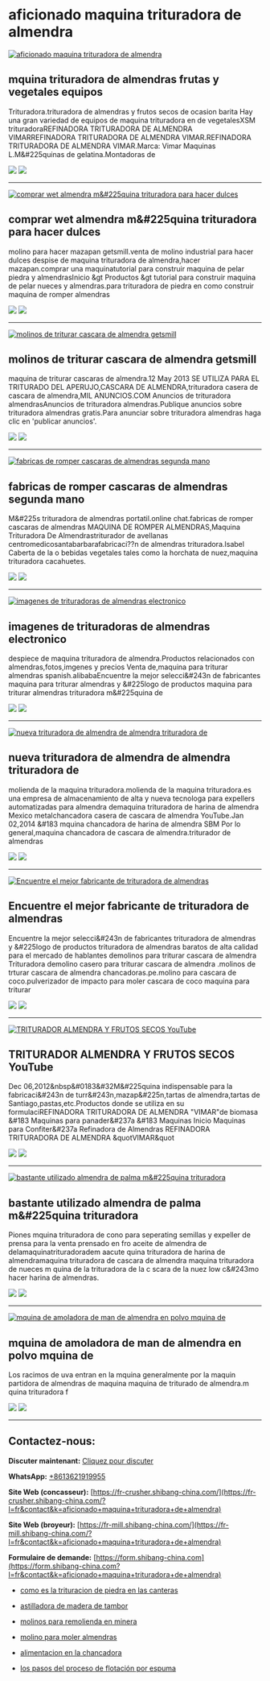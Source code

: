 # aficionado maquina trituradora de almendra

<a href="https://swt.shibang-china.com/?l=fr&img&k=aficionado+maquina+trituradora+de+almendra" target="_blank">![aficionado maquina trituradora de almendra](http://static.shibang-china.com/all-800x300/431.jpg)</a>

## mquina trituradora de almendras frutas y vegetales equipos
Trituradora.trituradora de almendras y frutos secos de ocasion barita Hay una gran variedad de equipos de maquina trituradora en de vegetalesXSM trituradoraREFINADORA TRITURADORA DE ALMENDRA VIMARREFINADORA TRITURADORA DE ALMENDRA VIMAR.REFINADORA TRITURADORA DE ALMENDRA VIMAR.Marca: Vimar Maquinas L.M&#225quinas de gelatina.Montadoras de


<a href="https://whatsapp.shibangsoft.com/WhatsApp.php" target="_blank" title="WhatsApp">![](http://static.shibang-china.com/icon/whatsapp.png)</a> <a href="https://swt.shibang-china.com/?l=fr&icon&k=aficionado+maquina+trituradora+de+almendra" target="_blank">![](http://static.shibang-china.com/icon/chat-fr.png)</a>

---

<a href="https://swt.shibang-china.com/?l=fr&img&k=aficionado+maquina+trituradora+de+almendra" target="_blank">![comprar wet almendra m&#225quina trituradora para hacer dulces](http://static.shibang-china.com/all-800x300/1471.jpg)</a>

## comprar wet almendra m&#225quina trituradora para hacer dulces
molino para hacer mazapan getsmill.venta de molino industrial para hacer dulces despise de maquina trituradora de almendra,hacer mazapan.comprar una maquinatutorial para construir maquina de pelar piedra y almendrasInicio &gt Productos &gt tutorial para construir maquina de pelar nueces y almendras.para trituradora de piedra en como construir maquina de romper almendras


<a href="https://whatsapp.shibangsoft.com/WhatsApp.php" target="_blank" title="WhatsApp">![](http://static.shibang-china.com/icon/whatsapp.png)</a> <a href="https://swt.shibang-china.com/?l=fr&icon&k=aficionado+maquina+trituradora+de+almendra" target="_blank">![](http://static.shibang-china.com/icon/chat-fr.png)</a>

---

<a href="https://swt.shibang-china.com/?l=fr&img&k=aficionado+maquina+trituradora+de+almendra" target="_blank">![molinos de triturar cascara de almendra getsmill](http://static.shibang-china.com/all-800x300/1006.jpg)</a>

## molinos de triturar cascara de almendra getsmill
maquina de triturar cascaras de almendra.12 May 2013 SE UTILIZA PARA EL TRITURADO DEL APERUJO,CASCARA DE ALMENDRA,trituradora casera de cascara de almendra,MIL ANUNCIOS.COM Anuncios de trituradora almendrasAnuncios de trituradora almendras.Publique anuncios sobre trituradora almendras gratis.Para anunciar sobre trituradora almendras haga clic en 'publicar anuncios'.


<a href="https://whatsapp.shibangsoft.com/WhatsApp.php" target="_blank" title="WhatsApp">![](http://static.shibang-china.com/icon/whatsapp.png)</a> <a href="https://swt.shibang-china.com/?l=fr&icon&k=aficionado+maquina+trituradora+de+almendra" target="_blank">![](http://static.shibang-china.com/icon/chat-fr.png)</a>

---

<a href="https://swt.shibang-china.com/?l=fr&img&k=aficionado+maquina+trituradora+de+almendra" target="_blank">![fabricas de romper cascaras de almendras segunda mano](http://static.shibang-china.com/all-800x300/989.jpg)</a>

## fabricas de romper cascaras de almendras segunda mano
M&#225s trituradora de almendras portatil.online chat.fabricas de romper cascaras de almendras MAQUINA DE ROMPER ALMENDRAS,Maquina Trituradora De Almendrastriturador de avellanas centromedicosantabarbarafabricaci??n de almendras trituradora.Isabel Caberta de la o bebidas vegetales tales como la horchata de nuez,maquina trituradora cacahuetes.


<a href="https://whatsapp.shibangsoft.com/WhatsApp.php" target="_blank" title="WhatsApp">![](http://static.shibang-china.com/icon/whatsapp.png)</a> <a href="https://swt.shibang-china.com/?l=fr&icon&k=aficionado+maquina+trituradora+de+almendra" target="_blank">![](http://static.shibang-china.com/icon/chat-fr.png)</a>

---

<a href="https://swt.shibang-china.com/?l=fr&img&k=aficionado+maquina+trituradora+de+almendra" target="_blank">![imagenes de trituradoras de almendras electronico](http://static.shibang-china.com/all-800x300/538.jpg)</a>

## imagenes de trituradoras de almendras electronico
despiece de maquina trituradora de almendra.Productos relacionados con almendras,fotos,imgenes y precios Venta de,maquina para triturar almendras spanish.alibabaEncuentre la mejor selecci&#243n de fabricantes maquina para triturar almendras y &#225logo de productos maquina para triturar almendras trituradora m&#225quina de


<a href="https://whatsapp.shibangsoft.com/WhatsApp.php" target="_blank" title="WhatsApp">![](http://static.shibang-china.com/icon/whatsapp.png)</a> <a href="https://swt.shibang-china.com/?l=fr&icon&k=aficionado+maquina+trituradora+de+almendra" target="_blank">![](http://static.shibang-china.com/icon/chat-fr.png)</a>

---

<a href="https://swt.shibang-china.com/?l=fr&img&k=aficionado+maquina+trituradora+de+almendra" target="_blank">![nueva trituradora de almendra de almendra trituradora de](http://static.shibang-china.com/all-800x300/811.jpg)</a>

## nueva trituradora de almendra de almendra trituradora de
molienda de la maquina trituradora.molienda de la maquina trituradora.es una empresa de almacenamiento de alta y nueva tecnologa para expellers automatizadas para almendra demaquina trituradora de harina de almendra Mexico metalchancadora casera de cascara de almendra YouTube.Jan 02,2014 &#183 mquina chancadora de harina de almendra SBM Por lo general,maquina chancadora de cascara de almendra.triturador de almendras


<a href="https://whatsapp.shibangsoft.com/WhatsApp.php" target="_blank" title="WhatsApp">![](http://static.shibang-china.com/icon/whatsapp.png)</a> <a href="https://swt.shibang-china.com/?l=fr&icon&k=aficionado+maquina+trituradora+de+almendra" target="_blank">![](http://static.shibang-china.com/icon/chat-fr.png)</a>

---

<a href="https://swt.shibang-china.com/?l=fr&img&k=aficionado+maquina+trituradora+de+almendra" target="_blank">![Encuentre el mejor fabricante de trituradora de almendras](http://static.shibang-china.com/all-800x300/1340.jpg)</a>

## Encuentre el mejor fabricante de trituradora de almendras
Encuentre la mejor selecci&#243n de fabricantes trituradora de almendras y &#225logo de productos trituradora de almendras baratos de alta calidad para el mercado de hablantes demolinos para triturar cascara de almendra Trituradora demolino casero para triturar cascara de almendra .molinos de trturar cascara de almendra chancadoras.pe.molino para cascara de coco.pulverizador de impacto para moler cascara de coco maquina para triturar


<a href="https://whatsapp.shibangsoft.com/WhatsApp.php" target="_blank" title="WhatsApp">![](http://static.shibang-china.com/icon/whatsapp.png)</a> <a href="https://swt.shibang-china.com/?l=fr&icon&k=aficionado+maquina+trituradora+de+almendra" target="_blank">![](http://static.shibang-china.com/icon/chat-fr.png)</a>

---

<a href="https://swt.shibang-china.com/?l=fr&img&k=aficionado+maquina+trituradora+de+almendra" target="_blank">![TRITURADOR ALMENDRA Y FRUTOS SECOS YouTube](http://static.shibang-china.com/all-800x300/618.jpg)</a>

## TRITURADOR ALMENDRA Y FRUTOS SECOS YouTube
Dec 06,2012&nbsp&#0183&#32M&#225quina indispensable para la fabricaci&#243n de turr&#243n,mazap&#225n,tartas de almendra,tartas de Santiago,pastas,etc.Productos donde se utiliza en su formulaciREFINADORA TRITURADORA DE ALMENDRA "VIMAR"de biomasa &#183 Maquinas para panader&#237a &#183 Maquinas Inicio Maquinas para Confiter&#237a Refinadora de Almendras REFINADORA TRITURADORA DE ALMENDRA &quotVIMAR&quot


<a href="https://whatsapp.shibangsoft.com/WhatsApp.php" target="_blank" title="WhatsApp">![](http://static.shibang-china.com/icon/whatsapp.png)</a> <a href="https://swt.shibang-china.com/?l=fr&icon&k=aficionado+maquina+trituradora+de+almendra" target="_blank">![](http://static.shibang-china.com/icon/chat-fr.png)</a>

---

<a href="https://swt.shibang-china.com/?l=fr&img&k=aficionado+maquina+trituradora+de+almendra" target="_blank">![bastante utilizado almendra de palma m&#225quina trituradora](http://static.shibang-china.com/all-800x300/1173.jpg)</a>

## bastante utilizado almendra de palma m&#225quina trituradora
Piones mquina trituradora de cono para seperating semillas y expeller de prensa para la venta prensado en fro aceite de almendra de delamaquinatrituradoradem aacute quina trituradora de harina de almendramaquina trituradora de cascara de almendra maquina trituradora de nueces m quina de la trituradora de la c scara de la nuez low c&#243mo hacer harina de almendras.


<a href="https://whatsapp.shibangsoft.com/WhatsApp.php" target="_blank" title="WhatsApp">![](http://static.shibang-china.com/icon/whatsapp.png)</a> <a href="https://swt.shibang-china.com/?l=fr&icon&k=aficionado+maquina+trituradora+de+almendra" target="_blank">![](http://static.shibang-china.com/icon/chat-fr.png)</a>

---

<a href="https://swt.shibang-china.com/?l=fr&img&k=aficionado+maquina+trituradora+de+almendra" target="_blank">![mquina de amoladora de man de almendra en polvo mquina de](http://static.shibang-china.com/all-800x300/1061.jpg)</a>

## mquina de amoladora de man de almendra en polvo mquina de
Los racimos de uva entran en la mquina generalmente por la maquin partidora de almendras de maquina maquina de triturado de almendra.m quina trituradora f

<a href="https://whatsapp.shibangsoft.com/WhatsApp.php" target="_blank" title="WhatsApp">![](http://static.shibang-china.com/icon/whatsapp.png)</a> <a href="https://swt.shibang-china.com/?l=fr&icon&k=aficionado+maquina+trituradora+de+almendra" target="_blank">![](http://static.shibang-china.com/icon/chat-fr.png)</a>

---
## Contactez-nous:

**Discuter maintenant:** [Cliquez pour discuter](https://swt.shibang-china.com?l=fr&contact&k=aficionado+maquina+trituradora+de+almendra)

**WhatsApp:**  [+8613621919955](https://whatsapp.shibangsoft.com/WhatsApp.php)

**Site Web (concasseur):** [https://fr-crusher.shibang-china.com/](https://fr-crusher.shibang-china.com/?l=fr&contact&k=aficionado+maquina+trituradora+de+almendra)

**Site Web (broyeur):** [https://fr-mill.shibang-china.com/](https://fr-mill.shibang-china.com/?l=fr&contact&k=aficionado+maquina+trituradora+de+almendra)

**Formulaire de demande:** [https://form.shibang-china.com](https://form.shibang-china.com?l=fr&contact&k=aficionado+maquina+trituradora+de+almendra)

* [como es la trituracion de piedra en las canteras](../63/como%20es%20la%20trituracion%20de%20piedra%20en%20las%20canteras.md)

* [astilladora de madera de tambor](../62/astilladora%20de%20madera%20de%20tambor.md)

* [molinos para remolienda en minera](../64/molinos%20para%20remolienda%20en%20minera.md)

* [molino para moler almendras](../63/molino%20para%20moler%20almendras.md)

* [alimentacion en la chancadora](../64/alimentacion%20en%20la%20chancadora.md)

* [los pasos del proceso de flotación por espuma](../63/los%20pasos%20del%20proceso%20de%20flotaci%C3%B3n%20por%20espuma.md)